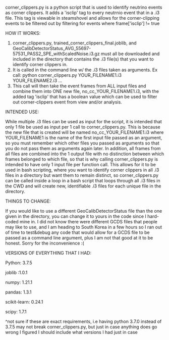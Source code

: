corner_clippers.py is a python script that is used to identify neutrino events as corner clippers. It adds a 'isclip' tag to every neutrnio event that in a .i3 file.
This tag is viewable in steamshovel and allows for the corner-clipping events to be filtered out by filtering for events where frame['isclip'] != true

HOW IT WORKS:
1) corner_clippers.py, trained_corner_clippers_final.joblib, and GeoCalibDetectorStatus_AVG_55697-57531_PASS2_SPE_withScaledNoise.i3.gz must all be downloaded and included in the
directory that contains the .i3 file(s) that you want to identify corner clippers in.
2) It is called in the command line w/ the .i3 files taken as arguments. Ex call: python corner_clippers.py YOUR_FILENAME1.i3 YOUR_FILENAME2.i3 ...
3) This call will then take the event frames from ALL input files and combine them into ONE new file, no_cc_YOUR_FILENAME1.i3, with the added tag 'isclip' that has a boolean value
which can be used to filter out corner-clippers event from view and/or analysis.

INTENDED USE:

While multiple .i3 files can be used as input for the script, it is intended that only 1 file be used as input per 1 call to corner_clippers.py. This is because the new file that
is created will be named no_cc_YOUR_FILENAME1.i3 where YOUR_FILENAME1 is the name of the first input file passed as an argument, so you must remember which other files you passed
as arguments so that you do not pass them as arguments again later. In addition, all frames from all files are combined into the 1 output file with no distinction between which
frames belonged to which file, so that is why calling corner_clippers.py is intended to have only 1 input file per function call. This allows for it to be used in bash scripting,
where you want to identify corner clippers in all .i3 files in a directory but want them to remain distinct, so corner_clippers.py can be called inside a loop in a bash script
that loops through all .i3 files in the CWD and will create new, identifiable .i3 files for each unique file in the directory.

THINGS TO CHANGE:

If you would like to use a different GeoCalibDetectorStatus file than the one given in the directory, you can change it to yours in the code since I hard-coded mine in. I did not
know there were different GCDS files that people may like to use, and I am heading to South Korea in a few hours so I ran out of time to test&debug any code that would allow
for a GCDS file to be passed as a command line argument, plus I am not that good at it to be honest. Sorry for the inconvenience :(

VERSIONS OF EVERYTHING THAT I HAD:

Python: 3.7.5

joblib :1.0.1

numpy: 1.21.1

pandas: 1.3.1

scikit-learn: 0.24.1

scipy: 1.7.1

^not sure if these are exact requirements, i.e having python 3.7.0 instead of 3.7.5 may not break corner_clippers.py, but just in case anything does go wrong I figured I should
include what versions I had just in case
